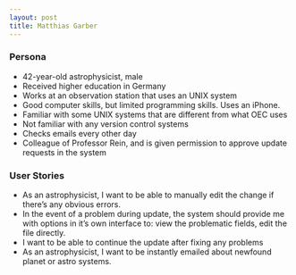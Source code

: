 ```yaml
---
layout: post
title: Matthias Garber
---
```


### Persona
* 42-year-old astrophysicist, male
* Received higher education in Germany
* Works at an observation station that uses an UNIX system
* Good computer skills, but limited programming skills. Uses an iPhone.
* Familiar with some UNIX systems that are different from what OEC uses
* Not familiar with any version control systems
* Checks emails every other day
* Colleague of Professor Rein, and is given permission to approve update requests in the system

### User Stories
* As an astrophysicist, I want to be able to manually edit the change if there’s any obvious errors.
* In the event of a problem during update, the system should provide me with options in it’s own interface to: view the problematic fields, edit the file directly.
* I want to be able to continue the update after fixing any problems
* As an astrophysicist, I want to be instantly emailed about newfound planet or astro systems.

